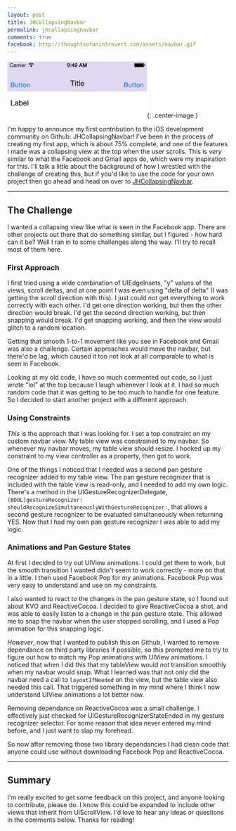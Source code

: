 ```yaml
---
layout: post
title: JHCollapsingNavbar
permalink: jhcollapsingnavbar
comments: true
facebook: http://thoughtsofanintrovert.com/assets/navbar.gif
---
```


![Navbar](/assets/navbar.gif){: .center-image }

I'm happy to announce my first contribution to the iOS development community on Github: JHCollapsingNavbar! I've been in the process of creating my first app, which is about 75% complete, and one of the features I made was a collapsing view at the top when the user scrolls. This is *very* similar to what the Facebook and Gmail apps do, which were my inspiration for this. I'll talk a little about the background of how I wrestled with the challenge of creating this, but if you'd like to use the code for your own project then go ahead and head on over to [JHCollapsingNavbar](https://github.com/personary/JHCollapsingNavbar).

----

## The Challenge

I wanted a collapsing view like what is seen in the Facebook app. There are other projects out there that do something similar, but I figured - how hard can it be? Well I ran in to some challenges along the way. I'll try to recall most of them here.

### First Approach

I first tried using a wide combination of UIEdgeInsets, "y" values of the views, scroll deltas, and at one point I was even using "delta of delta" (I was getting the scroll direction with this). I just could *not* get everything to work correctly with each other. I'd get one direction working, but then the other direction would break. I'd get the second direction working, but then snapping would break. I'd get snapping working, and then the view would glitch to a random location.

Getting that smooth 1-to-1 movement like you see in Facebook and Gmail was also a challenge. Certain approaches would move the navbar, but there'd be lag, which caused it too not look at all comparable to what is seen in Facebook.

Looking at my old code, I have so much commented out code, so I just wrote "lol" at the top because I laugh whenever I look at it. I had so much random code that it was getting to be too much to handle for one feature. So I decided to start another project with a different approach.

### Using Constraints

*This* is the approach that I was looking for. I set a top constraint on my custom navbar view. My table view was constrained to my navbar. So whenever my navbar moves, my table view should resize. I hooked up my constraint to my view controller as a property, then got to work.

One of the things I noticed that I needed was a second pan gesture recognizer added to my table view. The pan gesture recognizer that is included with the table view is read-only, and I needed to add my own logic. There's a method in the UIGestureRecognizerDelegate, `(BOOL)gestureRecognizer: shouldRecognizeSimultaneouslyWithGestureRecognizer:`, that allows a second gesture recognizer to be evaluated simultaneously when returning YES. Now that I had my own pan gesture recognizer I was able to add my logic.

### Animations and Pan Gesture States

At first I decided to try out UIView animations. I could get them to work, but the smooth transition I wanted didn't seem to work correctly - more on that in a little. I then used Facebook Pop for my animations. Facebook Pop was very easy to understand and use on my constraints.

I also wanted to react to the changes in the pan gesture state, so I found out about KVO and ReactiveCocoa. I decided to give ReactiveCocoa a shot, and was able to easily listen to a change in the pan gesture state. This allowed me to snap the navbar when the user stopped scrolling, and I used a Pop animation for this snapping logic.

*However*, now that I wanted to publish this on Github, I wanted to remove dependance on third party libraries if possible, so this prompted me to try to figure out how to match my Pop animations with UIView animations. I noticed that when I did this that my tableView would *not* transition smoothly when my navbar would snap. What I learned was that not only did the navbar need a call to `layoutIfNeeded` on the view, but the table view also needed this call. That triggered something in my mind where I think I now understand UIView animations a lot better now.

Removing dependance on ReactiveCocoa was a small challenge. I effectively just checked for UIGestureRecognizerStateEnded in my gesture recognizer selector. For some reason that idea never entered my mind before, and I just want to slap my forehead.

So now after removing those two library dependancies I had clean code that anyone could use without downloading Facebook Pop and ReactiveCocoa.

----

## Summary

I'm really excited to get some feedback on this project, and anyone looking to contribute, please do. I know this could be expanded to include other views that inherit from UIScrollView. I'd love to hear any ideas or questions in the comments below. Thanks for reading!
